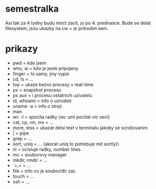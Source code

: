 # semestralka

Asi tak za 4 tydny budu moct zacit, jo po 4. prednasce.
Bude se delat filesystem, jsou ukazky na cw + je prihodim sem.

# prikazy

- pwd = kde jsem
- who, w = kdo je jeste pripojeny
- finger = to samy, jiny vypis
- cd, ls = ...
- top = ukaze bezici procesy v real-time
- ps = snapshot procesu
- ps aux = i procesu ostatnich uzivatelu
- id, whoami = info o uzivateli
- uname -a = info o stroji
- man
- wc -l = spocita radky (wc umi pocitat vic veci)
- cat, cp, rm, mv = ...
- more, less = ukazat delsi text v terminalu jakoby se scrollovanim
- | = pipe
- grep = ...
- sort, uniq = ... (akorat uniq to potrebuje mit sortly)\
- nl = ocisluje radky, number lines
- mc = souborovy manager
- mkdir, rmdir = ...
- `>,< = ...
- file = info co je soubor/dir zac
- touch = ...
- ssh = ...
